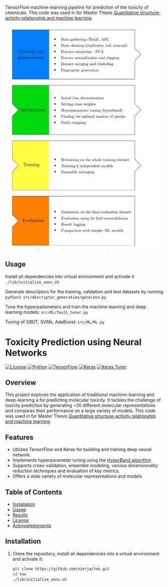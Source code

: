 TensorFlow machine-learning pipeline for prediction of the toxicity of chemicals. This code was used in for Master Thesis [Quantitative structure-activity relationship and machine learning](https://dspace.cuni.cz/handle/20.500.11956/181235).

<img src="./data/img/pipeline.jpg" width="600" />

## Usage

Install all dependencies into virtual environment and activate it
`./lib/initialize_venv.sh`

Generate descriptors for the training, validation and test datasets by running
`python3 src/descriptor_generation/generate.py`

Tune the hyperpadameters and train the machine learning and deep learning models: `src/DL/Tox21_tuner.py`

Tuning of GBDT, SVMs, AdaBoost: `src/ML/ML.py`

# Toxicity Prediction using Neural Networks

[![License](https://img.shields.io/badge/license-MIT-blue.svg)](https://github.com/your-username/toxicity-prediction/blob/master/LICENSE)
[![Python](https://img.shields.io/badge/python-3.6%2B-blue.svg)](https://www.python.org/downloads/release)
[![TensorFlow](https://img.shields.io/badge/tensorflow-2.0%2B-orange.svg)](https://www.tensorflow.org)
[![Keras](https://img.shields.io/badge/keras-2.3%2B-red.svg)](https://keras.io)
[![Keras Tuner](https://img.shields.io/badge/keras__tuner-1.0%2B-yellow.svg)](https://github.com/keras-team/keras-tuner)

## Overview

This project explores the application of traditional machine-learning and deep-learning a for predicting molecular toxicity. It tackles the challenge of toxicity prediction by generating ~20 different molecular representations and compares their performance on a large variety of models. This code was used in for Master Thesis [Quantitative structure-activity relationship and machine learning](https://dspace.cuni.cz/handle/20.500.11956/181235).

## Features

- Utilizes TensorFlow and Keras for building and training deep neural network.
- Implements hyperparameter tuning using the [HyperBand algorithm](https://arxiv.org/abs/1603.06560)
- Supports cross-validation, ensemble modeling, various dimensionality reduction techniques and evaluation of key metrics.
- Offers a wide variety of molecular representations and models

## Table of Contents

- [Installation](#installation)
- [Usage](#usage)
- [Results](#results)
- [License](#license)
- [Acknowledgments](#acknowledgments)

## Installation

1. Clone the repository, install all dependencies into a virtual environment and activate it:

   ```sh
   git clone https://github.com/nierja/tox.git
   cd tox
   ./lib/initialize_venv.sh
   ```

